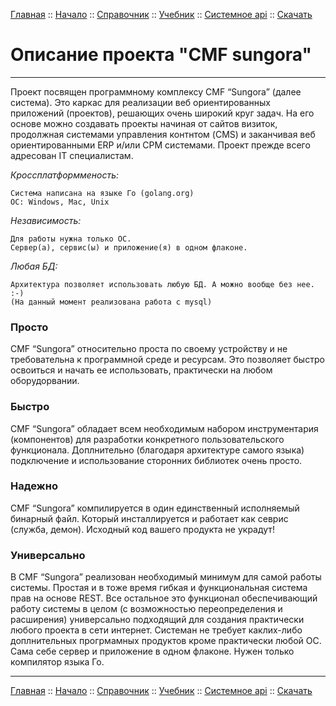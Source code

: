 [Главная](/) ::
[Начало](/docs/start.html) ::
[Справочник](/docs/reference.html) ::
[Учебник](/docs/tutorial.html) ::
[Системное api](/docs/api.html) ::
[Скачать](https://github.com/kshamiev/sungora)

# Описание проекта "CMF sungora"

***
Проект посвящен программному комплексу CMF “Sungora” (далее система).
Это каркас для реализации веб ориентированных приложений (проектов), решающих очень широкий круг  задач.
На его основе можно создавать проекты начиная от сайтов визиток, продолжная системами управления контнтом (CMS) и заканчивая веб ориентированными ERP и/или CPM системами.
Проект прежде всего адресован IT специалистам.

*Кроссплатформменость:*

	Система написана на языке Го (golang.org)
	ОС: Windows, Mac, Unix

*Независимость:*

	Для работы нужна только ОС.
	Сервер(а), сервис(ы) и приложение(я) в одном флаконе.

*Любая БД:*

	Архитектура позволяет использовать любую БД. А можно вообще без нее. :-)
	(На данный момент реализована работа с mysql)

###  Просто
CMF “Sungora” относительно проста по своему устройству и не требовательна к программной среде и ресурсам. Это позволяет быстро освоиться и начать ее использовать, практически на любом оборудорвании.

###  Быстро
CMF “Sungora” обладает всем необходимым набором инструментария (компонентов) для разработки конкретного пользовательского функционала. Доплнительно (благодаря архитектуре самого языка) подключение и использование сторонних библиотек очень просто.

###  Надежно
CMF “Sungora” компилируется в один единственный исполняемый бинарный файл. Который инсталлируется и работает как севрис (служба, демон). Исходный код вашего продукта не украдут!

###  Универсально
В CMF “Sungora” реализован необходимый минимум для самой работы системы.
Простая и в тоже время гибкая и функциональная система прав на основе REST.
Все остальное это функционал обеспечивающий работу системы в целом (с возможностью переопределения и расширения) универсально подходящий для создания практически любого проекта в сети интернет.
Системан не требует каклих-либо доплнительных прогрмамных продуктов кроме практически любой ОС. Сама себе сервер и приложение в одном флаконе. Нужен только компилятор языка Го.

***
[Главная](/) ::
[Начало](/docs/start.html) ::
[Справочник](/docs/reference.html) ::
[Учебник](/docs/tutorial.html) ::
[Системное api](/docs/api.html) ::
[Скачать](https://github.com/kshamiev/sungora)
